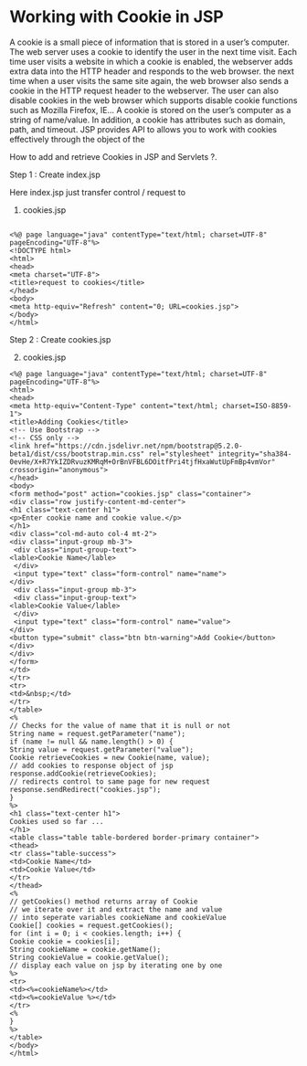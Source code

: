 # Working with Cookie in JSP

A cookie is a small piece of information that is stored in a user’s computer. The web server uses a cookie to identify the user in the next time visit.
Each time user visits a website in which a cookie is enabled, the webserver adds extra data into the HTTP header and responds to the web browser. the next time when a user visits the same site again, the web browser also sends a cookie in the HTTP request header to the webserver.
The user can also disable cookies in the web browser which supports disable cookie functions such as Mozilla Firefox, IE…
A cookie is stored on the user’s computer as a string of name/value. In addition, a cookie has attributes such as domain, path, and timeout.
JSP provides API to allows you to work with cookies effectively through the object of the 


How to add and retrieve Cookies in JSP and Servlets ?.

Step 1 : Create index.jsp

Here index.jsp just transfer control / request to 
1. cookies.jsp

```

<%@ page language="java" contentType="text/html; charset=UTF-8"
pageEncoding="UTF-8"%>
<!DOCTYPE html>
<html>
<head>
<meta charset="UTF-8">
<title>request to cookies</title>
</head>
<body>
<meta http-equiv="Refresh" content="0; URL=cookies.jsp">
</body>
</html>

```
Step 2 : Create cookies.jsp

2. cookies.jsp
   
```   
<%@ page language="java" contentType="text/html; charset=UTF-8"
pageEncoding="UTF-8"%>
<html>
<head>
<meta http-equiv="Content-Type" content="text/html; charset=ISO-8859-1">
<title>Adding Cookies</title>
<!-- Use Bootstrap -->
<!-- CSS only -->
<link href="https://cdn.jsdelivr.net/npm/bootstrap@5.2.0-beta1/dist/css/bootstrap.min.css" rel="stylesheet" integrity="sha384-0evHe/X+R7YkIZDRvuzKMRqM+OrBnVFBL6DOitfPri4tjfHxaWutUpFmBp4vmVor" crossorigin="anonymous">
</head>
<body>
<form method="post" action="cookies.jsp" class="container">
<div class="row justify-content-md-center">
<h1 class="text-center h1">
<p>Enter cookie name and cookie value.</p>
</h1>
<div class="col-md-auto col-4 mt-2">
<div class="input-group mb-3">
 <div class="input-group-text">
<lable>Cookie Name</lable>
 </div>
 <input type="text" class="form-control" name="name">
</div>
 <div class="input-group mb-3">
 <div class="input-group-text">
<lable>Cookie Value</lable>
 </div>
 <input type="text" class="form-control" name="value">
</div>
<button type="submit" class="btn btn-warning">Add Cookie</button>
</div>
</div>
</form>
</td>
</tr>
<tr>
<td>&nbsp;</td>
</tr>
</table>
<%
// Checks for the value of name that it is null or not
String name = request.getParameter("name");
if (name != null && name.length() > 0) {
String value = request.getParameter("value");
Cookie retrieveCookies = new Cookie(name, value);
// add cookies to response object of jsp 
response.addCookie(retrieveCookies);
// redirects control to same page for new request
response.sendRedirect("cookies.jsp");
}
%>
<h1 class="text-center h1">
Cookies used so far ...
</h1>
<table class="table table-bordered border-primary container">
<thead>
<tr class="table-success">
<td>Cookie Name</td>
<td>Cookie Value</td>
</tr>
</thead>
<%
// getCookies() method returns array of Cookie 
// we iterate over it and extract the name and value
// into seperate variables cookieName and cookieValue
Cookie[] cookies = request.getCookies();
for (int i = 0; i < cookies.length; i++) {
Cookie cookie = cookies[i];
String cookieName = cookie.getName();
String cookieValue = cookie.getValue();
// display each value on jsp by iterating one by one 
%>
<tr>
<td><%=cookieName%></td>
<td><%=cookieValue %></td>
</tr>
<%
}
%>
</table>
</body>
</html>

```
